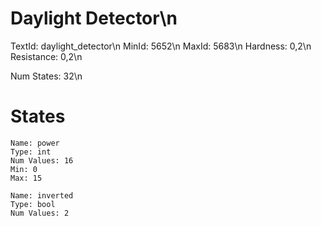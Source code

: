 # Daylight Detector\n
TextId: daylight_detector\n
MinId: 5652\n
MaxId: 5683\n
Hardness: 0,2\n
Resistance: 0,2\n

Num States: 32\n
# States
```
Name: power
Type: int
Num Values: 16
Min: 0
Max: 15

Name: inverted
Type: bool
Num Values: 2
```